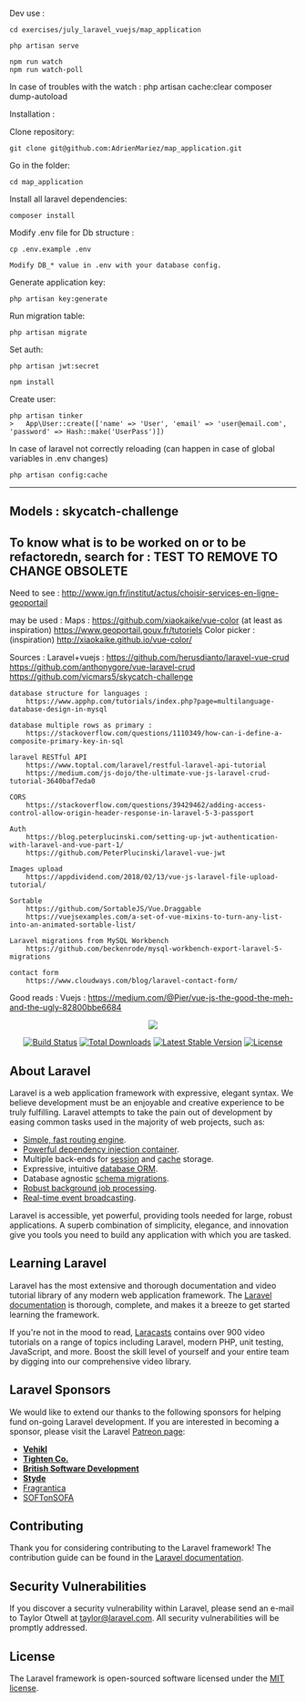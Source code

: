 Dev use :

    cd exercises/july_laravel_vuejs/map_application

    php artisan serve

    npm run watch
    npm run watch-poll

In case of troubles with the watch :
    php artisan cache:clear
    composer dump-autoload


Installation :

Clone repository:

    git clone git@github.com:AdrienMariez/map_application.git

Go in the folder:

    cd map_application

Install all laravel dependencies:

    composer install

Modify .env file for Db structure :

    cp .env.example .env

    Modify DB_* value in .env with your database config.

Generate application key:

    php artisan key:generate

Run migration table:

    php artisan migrate

Set auth:

    php artisan jwt:secret

    npm install


Create user:

    php artisan tinker
    >   App\User::create(['name' => 'User', 'email' => 'user@email.com', 'password' => Hash::make('UserPass')])

In case of laravel not correctly reloading (can happen in case of global variables in .env changes)

    php artisan config:cache

-------------------
Models :
skycatch-challenge
-------------------
To know what is to be worked on or to be refactoredn, search for :
TEST
TO REMOVE
TO CHANGE
OBSOLETE
-------------------

Need to see :
    http://www.ign.fr/institut/actus/choisir-services-en-ligne-geoportail

may be used :
    Maps :
        https://github.com/xiaokaike/vue-color
        (at least as inspiration)
        https://www.geoportail.gouv.fr/tutoriels
        Color picker : (inspiration)
        http://xiaokaike.github.io/vue-color/

Sources :
    Laravel+vuejs :
        https://github.com/herusdianto/laravel-vue-crud
        https://github.com/anthonygore/vue-laravel-crud
        https://github.com/vicmars5/skycatch-challenge

    database structure for languages :
        https://www.apphp.com/tutorials/index.php?page=multilanguage-database-design-in-mysql

    database multiple rows as primary :
        https://stackoverflow.com/questions/1110349/how-can-i-define-a-composite-primary-key-in-sql

    laravel RESTful API
        https://www.toptal.com/laravel/restful-laravel-api-tutorial
        https://medium.com/js-dojo/the-ultimate-vue-js-laravel-crud-tutorial-3640baf7eda0

    CORS
        https://stackoverflow.com/questions/39429462/adding-access-control-allow-origin-header-response-in-laravel-5-3-passport

    Auth
        https://blog.peterplucinski.com/setting-up-jwt-authentication-with-laravel-and-vue-part-1/
        https://github.com/PeterPlucinski/laravel-vue-jwt

    Images upload
        https://appdividend.com/2018/02/13/vue-js-laravel-file-upload-tutorial/

    Sortable
        https://github.com/SortableJS/Vue.Draggable
        https://vuejsexamples.com/a-set-of-vue-mixins-to-turn-any-list-into-an-animated-sortable-list/

    Laravel migrations from MySQL Workbench
        https://github.com/beckenrode/mysql-workbench-export-laravel-5-migrations

    contact form
        https://www.cloudways.com/blog/laravel-contact-form/


Good reads :
    Vuejs :
        https://medium.com/@Pier/vue-js-the-good-the-meh-and-the-ugly-82800bbe6684

<p align="center"><img src="https://laravel.com/assets/img/components/logo-laravel.svg"></p>

<p align="center">
<a href="https://travis-ci.org/laravel/framework"><img src="https://travis-ci.org/laravel/framework.svg" alt="Build Status"></a>
<a href="https://packagist.org/packages/laravel/framework"><img src="https://poser.pugx.org/laravel/framework/d/total.svg" alt="Total Downloads"></a>
<a href="https://packagist.org/packages/laravel/framework"><img src="https://poser.pugx.org/laravel/framework/v/stable.svg" alt="Latest Stable Version"></a>
<a href="https://packagist.org/packages/laravel/framework"><img src="https://poser.pugx.org/laravel/framework/license.svg" alt="License"></a>
</p>

## About Laravel

Laravel is a web application framework with expressive, elegant syntax. We believe development must be an enjoyable and creative experience to be truly fulfilling. Laravel attempts to take the pain out of development by easing common tasks used in the majority of web projects, such as:

- [Simple, fast routing engine](https://laravel.com/docs/routing).
- [Powerful dependency injection container](https://laravel.com/docs/container).
- Multiple back-ends for [session](https://laravel.com/docs/session) and [cache](https://laravel.com/docs/cache) storage.
- Expressive, intuitive [database ORM](https://laravel.com/docs/eloquent).
- Database agnostic [schema migrations](https://laravel.com/docs/migrations).
- [Robust background job processing](https://laravel.com/docs/queues).
- [Real-time event broadcasting](https://laravel.com/docs/broadcasting).

Laravel is accessible, yet powerful, providing tools needed for large, robust applications. A superb combination of simplicity, elegance, and innovation give you tools you need to build any application with which you are tasked.

## Learning Laravel

Laravel has the most extensive and thorough documentation and video tutorial library of any modern web application framework. The [Laravel documentation](https://laravel.com/docs) is thorough, complete, and makes it a breeze to get started learning the framework.

If you're not in the mood to read, [Laracasts](https://laracasts.com) contains over 900 video tutorials on a range of topics including Laravel, modern PHP, unit testing, JavaScript, and more. Boost the skill level of yourself and your entire team by digging into our comprehensive video library.

## Laravel Sponsors

We would like to extend our thanks to the following sponsors for helping fund on-going Laravel development. If you are interested in becoming a sponsor, please visit the Laravel [Patreon page](http://patreon.com/taylorotwell):

- **[Vehikl](http://vehikl.com)**
- **[Tighten Co.](https://tighten.co)**
- **[British Software Development](https://www.britishsoftware.co)**
- **[Styde](https://styde.net)**
- [Fragrantica](https://www.fragrantica.com)
- [SOFTonSOFA](https://softonsofa.com/)

## Contributing

Thank you for considering contributing to the Laravel framework! The contribution guide can be found in the [Laravel documentation](http://laravel.com/docs/contributions).

## Security Vulnerabilities

If you discover a security vulnerability within Laravel, please send an e-mail to Taylor Otwell at taylor@laravel.com. All security vulnerabilities will be promptly addressed.

## License

The Laravel framework is open-sourced software licensed under the [MIT license](http://opensource.org/licenses/MIT).
